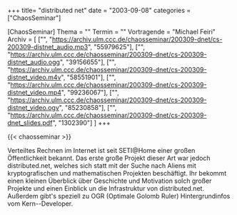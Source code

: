 +++
title= "distributed net"
date = "2003-09-08"
categories = ["ChaosSeminar"]

[ChaosSeminar]
Thema = ""
Termin = ""
Vortragende = "Michael Feiri"
Archiv = [
	["", "https://archiv.ulm.ccc.de/chaosseminar/200309-dnet/cs-200309-distnet_audio.mp3", "55979625"],
	["", "https://archiv.ulm.ccc.de/chaosseminar/200309-dnet/cs-200309-distnet_audio.ogg", "39156655"],
	["", "https://archiv.ulm.ccc.de/chaosseminar/200309-dnet/cs-200309-distnet_video.m4v", "58551901"],
	["", "https://archiv.ulm.ccc.de/chaosseminar/200309-dnet/cs-200309-distnet_video.mp4", "99236067"],
	["", "https://archiv.ulm.ccc.de/chaosseminar/200309-dnet/cs-200309-distnet_video.ogv", "85230858"],
	["", "https://archiv.ulm.ccc.de/chaosseminar/200309-dnet/cs-200309-dnet_slides.pdf", "1302390"]
	]
+++

{{< chaosseminar >}}

Verteiltes Rechnen im Internet ist seit SETI@Home einer großen Öffentlichkeit bekannt. Das erste große Projekt dieser Art war jedoch distributed.net, welches sich statt mit der Suche nach Aliens mit kryptografischen und mathematischen Projekten beschäftigt. Ihr bekommt einen kleinen Überblick über Geschichte und Motivation solch großer Projekte und einen Einblick un die Infrastruktur von distributed.net. Außerdem gibt's speziell zu OGR (Optimale Golomb Ruler) Hintergrundinfos vom Kern--Developer.
